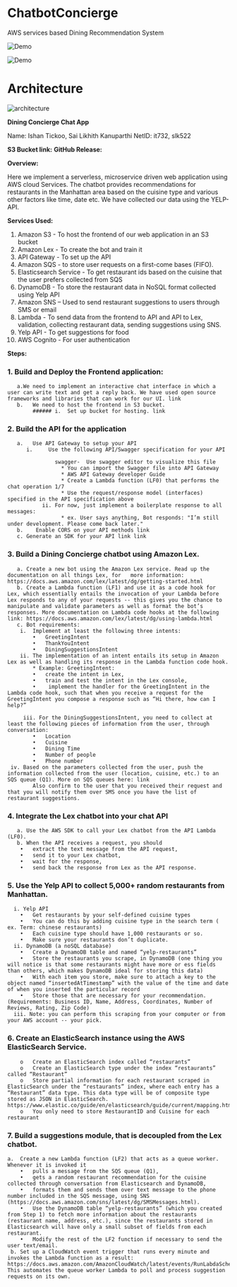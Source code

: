 # ChatbotConcierge

AWS services based Dining Recommendation System

![Demo](https://github.com/sailikhithk/ChatbotConcierge/blob/main/ChatbotConcierge.png)

![Demo](https://github.com/sailikhithk/ChatbotConcierge/blob/main/ChatbotConcierge2.png)

# Architecture

![architecture](https://github.com/sailikhithk/ChatbotConcierge/blob/main/architecture.png)

**Dining Concierge Chat App**

Name: Ishan Tickoo, Sai Likhith Kanuparthi
NetID: it732, slk522

**S3 Bucket link:** 
**GitHub Release:** 

**Overview:**

Here we implement a serverless, microservice driven web application using AWS cloud Services. The chatbot provides recommendations for restaurants in the Manhattan area based on the cuisine type and various other factors like time, date etc. We have collected our data using the YELP-API.

**Services Used:**

1.	Amazon S3 - To host the frontend of our web application in an S3 bucket
2.	Amazon Lex - To create the bot and train it
3.	API Gateway - To set up the API
4.	Amazon SQS - to store user requests on a first-come bases (FIFO).
5.	Elasticsearch Service - To get restaurant ids based on the cuisine that the user prefers collected from SQS
6.	DynamoDB - To store the restaurant data in NoSQL format collected using Yelp API
7.	Amazon SNS – Used to send restaurant suggestions to users through SMS or email
8.	Lambda - To send data from the frontend to API and API to Lex, validation, collecting restaurant data, sending suggestions using SNS.
9.	Yelp API - To get suggestions for food
10.	AWS Cognito - For user authentication

**Steps:**

### 1.	Build and Deploy the Frontend application:
       a.We need to implement an interactive chat interface in which a user can write text and get a reply back. We have used open source frameworks and libraries that can work for our UI. link
       b.	We need to host the frontend in S3 bucket.
            ###### i.  Set up bucket for hosting. link
### 2.	Build the API for the application
       a.	Use API Gateway to setup your API 
          i.	 Use the following API/Swagger specification for your API 

                   swagger-  Use swagger editor to visualize this file 
                     * You can import the Swagger file into API Gateway 
                     * AWS API Gateway developer Guide
                     * Create a Lambda function (LF0) that performs the chat operation 1/7 
                     * Use the request/response model (interfaces) specified in the API specification above 
               ii. For now, just implement a boilerplate response to all messages: 
                     * ex. User says anything, Bot responds: "I’m still under development. Please come back later."
       b.	 Enable CORS on your API methods link
       c. Generate an SDK for your API link link
### 3. Build a Dining Concierge chatbot using Amazon Lex.
       a. Create a new bot using the Amazon Lex service. Read up the documentation on all things Lex, for   more information: https://docs.aws.amazon.com/lex/latest/dg/getting-started.html
       b. Create a Lambda function (LF1) and use it as a code hook for Lex, which essentially entails the invocation of your Lambda before Lex responds to any of your requests -- this gives you the chance to manipulate and validate parameters as well as format the bot’s responses. More documentation on Lambda code hooks at the following link: https://docs.aws.amazon.com/lex/latest/dg/using-lambda.html
       c. Bot requirements:
        i.  Implement at least the following three intents:
            •	GreetingIntent
            •	ThankYouIntent
            •	DiningSuggestionsIntent
        ii. The implementation of an intent entails its setup in Amazon Lex as well as handling its response in the Lambda function code hook.
            * Example: GreetingIntent:
            •	create the intent in Lex, 
            •	train and test the intent in the Lex console, 
            •	 implement the handler for the GreetingIntent in the Lambda code hook, such that when you receive a request for the GreetingIntent you compose a response such as “Hi there, how can I help?”

         iii. For the DiningSuggestionsIntent, you need to collect at least the following pieces of information from the user, through conversation:
            •	Location
            •	Cuisine
            •	Dining Time
            •	Number of people
            •	Phone number
     iv. Based on the parameters collected from the user, push the information collected from the user (location, cuisine, etc.) to an SQS queue (Q1). More on SQS queues here: link
            Also confirm to the user that you received their request and that you will notify them over SMS once you have the list of restaurant suggestions.
### 4. Integrate the Lex chatbot into your chat API
       a. Use the AWS SDK to call your Lex chatbot from the API Lambda (LF0).
       b. When the API receives a request, you should 
        •	extract the text message from the API request, 
        •	send it to your Lex chatbot, 
        •	wait for the response, 
        •	send back the response from Lex as the API response.
### 5. Use the Yelp API to collect 5,000+ random restaurants from Manhattan.
      i. Yelp API
        •	Get restaurants by your self-defined cuisine types
        •	You can do this by adding cuisine type in the search term ( ex. Term: chinese restaurants)
        •	Each cuisine type should have 1,000 restaurants or so.
        •	Make sure your restaurants don’t duplicate.
      ii. DynamoDB (a noSQL database)
        •	Create a DynamoDB table and named “yelp-restaurants”
        •	Store the restaurants you scrape, in DynamoDB (one thing you will notice is that some restaurants might have more or ess fields than others, which makes DynamoDB ideal for storing this data)
        •	With each item you store, make sure to attach a key to the object named “insertedAtTimestamp” with the value of the time and date of when you inserted the particular record 
        •	Store those that are necessary for your recommendation.(Requirements: Business ID, Name, Address, Coordinates, Number of Reviews, Rating, Zip Code)
      iii. Note: you can perform this scraping from your computer or from your AWS account -- your pick.
### 6.	Create an ElasticSearch instance using the AWS ElasticSearch Service.
        o	Create an ElasticSearch index called “restaurants”
        o	Create an ElasticSearch type under the index “restaurants” called “Restaurant”
        o	Store partial information for each restaurant scraped in ElasticSearch under the “restaurants” index, where each entry has a “Restaurant” data type. This data type will be of composite type stored as JSON in ElasticSearch. https://www.elastic.co/guide/en/elasticsearch/guide/current/mapping.html
        o	You only need to store RestaurantID and Cuisine for each restaurant
### 7.	Build a suggestions module, that is decoupled from the Lex chatbot.
    a.	Create a new Lambda function (LF2) that acts as a queue worker. Whenever it is invoked it
        •	pulls a message from the SQS queue (Q1),
        •	gets a random restaurant recommendation for the cuisine collected through conversation from Elasticsearch and DynamoDB,
        •	formats them and sends them over text message to the phone number included in the SQS message, using SNS (https://docs.aws.amazon.com/sns/latest/dg/SMSMessages.html).
        •	Use the DynamoDB table “yelp-restaurants” (which you created from Step 1) to fetch more information about the restaurants (restaurant name, address, etc.), since the restaurants stored in Elasticsearch will have only a small subset of fields from each restaurant. 
        •	Modify the rest of the LF2 function if necessary to send the user text/email.
     b.	Set up a CloudWatch event trigger that runs every minute and invokes the Lambda function as a result: https://docs.aws.amazon.com/AmazonCloudWatch/latest/events/RunLabdaSchedule.html. This automates the queue worker Lambda to poll and process suggestion requests on its own.





